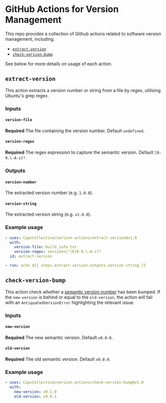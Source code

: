 # GitHub Actions for Version Management

This repo provides a collection of Github actions related to software version management, including:
- [`extract-version`](#extract-version)
- [`check-version-bump`](#check-version-bump)

See below for more details on usage of each action.

## `extract-version`

This action extracts a version number or string from a file by regex, utilising Ubuntu's grep regex.

### Inputs

#### `version-file`

**Required** The file containing the version number. Default `undefined`.

#### `version-regex`

**Required** The regex expression to capture the semantic version. Default `[0-9.\-A-z]*`.

### Outputs

#### `version-number`

The extracted version number (e.g. `1.0.0`).

#### `version-string`

The extracted version string (e.g. `v1.0.0`).

### Example usage

```yaml
- uses: CapsCollective/version-actions/extract-version@v1.0
  with:
    version-file: build_info.txt
    version-regex: version=\"\K[0-9.\-A-z]*
  id: extract-version

- run: echo ${{ steps.extract-version.outputs.version-string }}
```

## `check-version-bump`

This action check whether a [semantic version number](https://semver.org) has been bumped. If the `new-version` is behind or equal to the `old-version`, the action will fail with an `AntiquatedVersionError` highlighting the relevant issue.

### Inputs

#### `new-version`

**Required** The new semantic version. Default `v0.0.0`.

#### `old-version`

**Required** The old semantic version. Default `v0.0.0`.

### Example usage

```yaml
- uses: CapsCollective/version-actions/check-version-bump@v1.0
  with:
    new-version: v0.1.0
    old-version: v0.0.1
```
